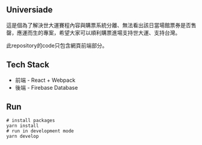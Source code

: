 ## Universiade
這是個為了解決世大運賽程內容與購票系統分離、無法看出該日當場館票券是否售罄，應運而生的專案，希望大家可以順利購票進場支持世大運、支持台灣。

此repository的code只包含網頁前端部分。

## Tech Stack
* 前端 - React + Webpack
* 後端 - Firebase Database

## Run
```shell
# install packages
yarn install
# run in development mode
yarn develop
```
